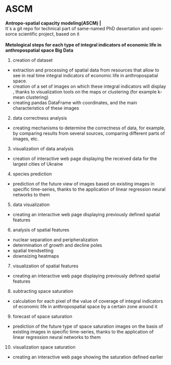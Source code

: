 # ASCM
<b>Antropo-spatial capacity modeling(ASCM) | </b>
<br />
 It`s a git repo for technical part of same-named PhD desertation and open-sorce scientific project, based on it 
 <br />
 <br />
 <b>Metological steps for each type of integral indicators of economic life in anthropospatial space Big Data</b>
 <br />
1) creation of dataset
- extraction and processing of spatial data from resources that allow to see in real time integral indicators of economic life in anthropospatial space.
- creation of a set of images on which these integral indicators will display , thanks to visualization tools on the maps or clustering (for example k-mean clustering) 
- creating pandas DataFrame with coordinates, and the main characteristics of these images
2) data correctness analysis
- creating mechanisms to determine the correctness of data, for example, by comparing results from several sources, comparing different parts of images, etc.
3) visualization of data analysis
- creation of interactive web page displaying the received data for the largest cities of Ukraine
4) species prediction
- prediction of the future view of images based on existing images in specific time-series, thanks to the application of linear regression neural networks to them
5) data visualization
- creating an interactive web page displaying previously defined spatial features
6) analysis of spatial features
- nuclear separation and peripheralization
- determination of growth and decline poles
- spatial trendsetting
- downsizing heatmaps
7) visualization of spatial features
- creating an interactive web page displaying previously defined spatial features
8) subtracting space saturation
- calculation for each pixel of the value of coverage of integral indicators of economic life in anthropospatial space by a certain zone around it
9) forecast of space saturation
- prediction of the future type of space saturation images on the basis of existing images in specific time-series, thanks to the application of linear regression neural networks to them
10) visualization space saturation
- creating an interactive web page showing the saturation defined earlier
